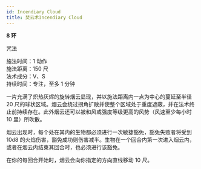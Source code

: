 ```yaml
---
id: Incendiary Cloud
title: 焚云术Incendiary Cloud
---
```


**8 环**

咒法

施法时间：1 动作  
施法距离：150 尺  
法术成分：V、S  
持续时间：专注，至多 1 分钟

一片充满了炽热灰烬的旋转烟云显现，并以施法距离内一点为中心的蔓延至半径 20 尺的球状区域。烟云会绕过拐角扩散并使整个区域处于重度遮蔽，并在法术终止前持续存在。此外烟云还可以被和风或强度等级更高的风势（风速至少每小时
10 里）所吹散。

烟云出现时，每个处在其内的生物都必须进行一次敏捷豁免，豁免失败者将受到 10d8 的火焰伤害，豁免成功则伤害减半。生物在一个回合内第一次进入烟云内，或者在烟云内结束其回合时，也必须进行该豁免。

在你的每回合开始时，烟云会向你指定的方向直线移动 10
尺。
